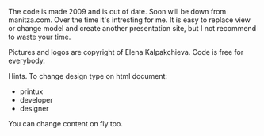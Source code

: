 The code is made 2009 and is out of date. Soon will be down from manitza.com. Over the time it's intresting for me. 
It is easy to replace view or change model and create another presentation site, but I not recommend to waste your time. 

Pictures and logos are copyright of Elena Kalpakchieva. Code is free for everybody. 

Hints. To change design type on html document: 
  - printux
  - developer
  - designer
  
You can change content on fly too.


